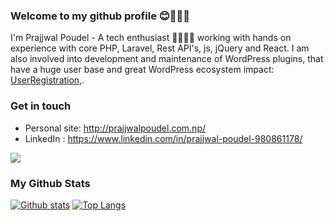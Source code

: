 ### Welcome to my github profile 😊🙋‍♂️👋

I'm Prajjwal Poudel - A tech enthusiast 👨‍💻👨‍💻 working with hands on experience with core PHP, Laravel, Rest API's, js, jQuery and React. I am also involved into development and maintenance of WordPress plugins, that have a huge user base and great WordPress ecosystem impact: [UserRegistration](https://wpeverest.com/wordpress-plugins/user-registration),.

### Get in touch
- Personal site: http://prajjwalpoudel.com.np/
- LinkedIn : https://www.linkedin.com/in/prajjwal-poudel-980861178/

![](https://komarev.com/ghpvc/?username=iamprazol)

### My Github Stats
[![Github stats](https://github-readme-stats.vercel.app/api?username=iamprazol&count_private=true&show_icons=true&include_all_commits=true&hide=stars&line_height=24)](https://github.com/anuraghazra/github-readme-stats)
[![Top Langs](https://github-readme-stats.vercel.app/api/top-langs/?username=iamprazol&layout=compact)](https://github.com/anuraghazra/github-readme-stats)
